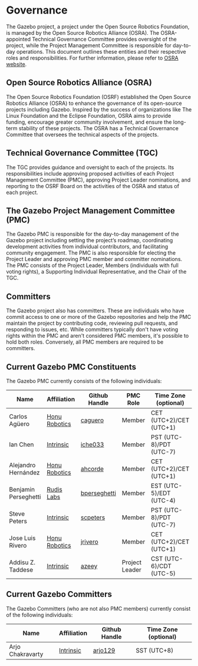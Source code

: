 # Governance

The Gazebo project, a project under the Open Source Robotics Foundation, is
managed by the Open Source Robotics Alliance (OSRA). The OSRA-appointed
Technical Governance Committee provides oversight of the project, while the
Project Management Committee is responsible for day-to-day operations. This
document outlines these entities and their respective roles and
responsibilities. For further information, please refer to
[OSRA website](https://osralliance.org/how-it-works/).

## Open Source Robotics Alliance (OSRA)

The Open Source Robotics Foundation (OSRF) established the Open Source Robotics
Alliance (OSRA) to enhance the governance of its open-source projects including
Gazebo. Inspired by the success of organizations like The Linux Foundation and
the Eclipse Foundation, OSRA aims to provide funding, encourage greater
community involvement, and ensure the long-term stability of these projects. The
OSRA has a Technical Governance Committee that oversees the technical aspects of
the projects.

## Technical Governance Committee (TGC)

The TGC provides guidance and oversight to each of the projects. Its
responsibilities include approving proposed activities of each Project
Management Committee (PMC), approving Project Leader nominations, and reporting
to the OSRF Board on the activities of the OSRA and status of each project.

## The Gazebo Project Management Committee (PMC)

The Gazebo PMC is responsible for the day-to-day management of the Gazebo
project including setting the project’s roadmap, coordinating development
activities from individual contributors, and facilitating community engagement.
The PMC is also responsible for electing the Project Leader and approving PMC
member and committer nominations. The PMC consists of the Project Leader,
Members (individuals with full voting rights), a Supporting Individual
Representative, and the Chair of the TGC.

## Committers

The Gazebo project also has committers. These are individuals who have commit
access to one or more of the Gazebo repositories and help the PMC maintain the
project by contributing code, reviewing pull requests, and responding to issues,
etc. While committers typically don't have voting rights within the PMC and
aren't considered PMC members, it's possible to hold both roles. Conversely, all
PMC members are required to be committers.

## Current Gazebo PMC Constituents

The Gazebo PMC currently consists of the following individuals:

<!-- Alphabetized by last name -->

| Name                 | Affiliation                                    | Github Handle                                   | PMC Role       | Time Zone (optional)    |
| -------------------- | ---------------------------------------------- | ----------------------------------------------- | -------------- | ----------------------- |
| Carlos Agüero        | [Honu Robotics](https://www.honurobotics.com/) | [caguero](https://github.com/caguero)           | Member         | CET (UTC+2)/CET (UTC+1) |
| Ian Chen             | [Intrinsic](https://www.intrinsic.ai/)         | [iche033](https://github.com/iche033)           | Member         | PST (UTC-8)/PDT (UTC-7) |
| Alejandro Hernández  | [Honu Robotics](https://www.honurobotics.com/) | [ahcorde](https://github.com/ahcorde)           | Member         | CET (UTC+2)/CET (UTC+1) |
| Benjamin Perseghetti | [Rudis Labs](https://github.com/rudislabs)     | [bperseghetti](https://github.com/bperseghetti) | Member         | EST (UTC-5)/EDT (UTC-4) |
| Steve Peters         | [Intrinsic](https://www.intrinsic.ai/)         | [scpeters](https://github.com/scpeters)         | Member         | PST (UTC-8)/PDT (UTC-7) |
| Jose Luis Rivero     | [Honu Robotics](https://www.honurobotics.com/) | [jrivero](https://github.com/j-rivero)          | Member         | CET (UTC+2)/CET (UTC+1) |
| Addisu Z. Taddese    | [Intrinsic](https://www.intrinsic.ai/)         | [azeey](https://github.com/azeey)               | Project Leader | CST (UTC-6)/CDT (UTC-5) |

## Current Gazebo Committers

The Gazebo Committers (who are not also PMC members) currently consist of the
following individuals:

<!-- Alphabetized by last name -->

| Name                | Affiliation                                    | Github Handle                         | Time Zone (optional)    |
| ----------------    | --------------------------------------         | ------------------------------------- | --------------------    |
| Arjo Chakravarty    | [Intrinsic](https://www.intrinsic.ai/)         | [arjo129](https://github.com/arjo129) | SST (UTC+8)             |
